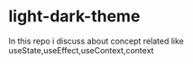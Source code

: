 # light-dark-theme

In this repo i discuss about concept related like useState,useEffect,useContext,context
